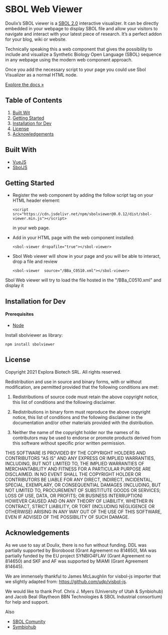 <h1>SBOL Web Viewer</h1>

Doulix’s SBOL viewer is a [SBOL 2.0](https://sbolstandard.org) interactive visualizer.
It can be directly embedded in your webpage to display SBOL file and allow your visitors to navigate and interact with your latest piece of research. It’s a perfect addon for your blog, wiki or website.

Technically speaking this a web component that gives the possibility to include and visualize a Synthetic Biology Open Language (SBOL) sequence in any webpage using the modern web component approach.

Once you add the necessary script to your page you could use Sbol Visualizer as a normal HTML node.


[Explore the docs »](https://www.npmjs.com/package/sbolviewer)

## Table of Contents
1. [Built Wit](#built-with)
2. [Getting Started](#getting-started)
3. [Installation for Dev](#installation-for-dev)
4. [License](#license)
5. [Acknowledgements](#acknowledgements)

## Built With

* [VueJS](https://vuejs.org)
* [SbolJS](https://github.com/doulix/sbol-web-visualizer)

<!-- GETTING STARTED -->
## Getting Started

- Register the web component by adding the follow script tag on your HTML header element:

  ```
  <script src="https://cdn.jsdelivr.net/npm/sbolviewer@0.0.12/dist/sbol-viewer.min.js"></script>
  ```
  in your web page.

- Add in your HTML page with the web component installed:

  ```
  <sbol-viewer dropafile="true"></sbol-viewer>  
  ```
- Sbol Web viewer  will show in your page and you will be able to interact, drop a file and review

  ```
  <sbol-viewer  source="/BBa_C0510.xml"></sbol-viewer>  
  ```
Sbol Web viewer will try to load the file hosted in the "/BBa_C0510.xml" and display it

## Installation for Dev

#### Prerequisites

- [Node](https://nodejs.org/en/)

Install sbolviewer as library:

```
npm install sbolviewer 
```


<!-- LICENSE -->
## License

Copyright 2021 Explora Biotech SRL. All rights reserved.

Redistribution and use in source and binary forms, with or without modification,
are permitted provided that the following conditions are met:

1. Redistributions of source code must retain the above copyright notice, this list
   of conditions and the following disclaimer.

2. Redistributions in binary form must reproduce the above copyright notice,
   this list of conditions and the following disclaimer in the documentation and/or
   other materials provided with the distribution.

3. Neither the name of the copyright holder nor the names of its contributors may
   be used to endorse or promote products derived from this software without specific
   prior written permission.

THIS SOFTWARE IS PROVIDED BY THE COPYRIGHT HOLDERS AND CONTRIBUTORS "AS IS" AND
ANY EXPRESS OR IMPLIED WARRANTIES, INCLUDING, BUT NOT LIMITED TO, THE IMPLIED
WARRANTIES OF MERCHANTABILITY AND FITNESS FOR A PARTICULAR PURPOSE ARE DISCLAIMED.
IN NO EVENT SHALL THE COPYRIGHT HOLDER OR CONTRIBUTORS BE LIABLE FOR ANY DIRECT,
INDIRECT, INCIDENTAL, SPECIAL, EXEMPLARY, OR CONSEQUENTIAL DAMAGES (INCLUDING,
BUT NOT LIMITED TO, PROCUREMENT OF SUBSTITUTE GOODS OR SERVICES; LOSS OF USE,
DATA, OR PROFITS; OR BUSINESS INTERRUPTION) HOWEVER CAUSED AND ON ANY THEORY
OF LIABILITY, WHETHER IN CONTRACT, STRICT LIABILITY, OR TORT (INCLUDING
NEGLIGENCE OR OTHERWISE) ARISING IN ANY WAY OUT OF THE USE OF THIS SOFTWARE,
EVEN IF ADVISED OF THE POSSIBILITY OF SUCH DAMAGE.

<!-- ACKNOWLEDGEMENTS -->
## Acknowledgements

As we use to say at Doulix, there is no fun without funding. DDL was partially supported by Bioroboost (Grant Agreement no 814650), MA was partially funded by the EU project SYNBIO4FLAV (Grant Agreement no 814650) and SKF and AF was supported by MIAMI (Grant Agreement 814645).

We are immensely thankful to James McLaughlin for visbol-js importer that we slightly  adapted from: https://github.com/udp/visbol-js.

We would like to thank Prof. Chris J. Myers (University of Utah & Synbiohub) and Jacob Beal (Raytheon BBN Technologies & SBOL Industrial consortium) for help and support.

Also

* [SBOL Comunity](https://sbolstandard.org)
* [Symbiohub](https://synbiohub.org/)


